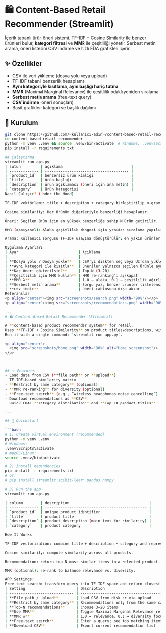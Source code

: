 # 🛍️ Content-Based Retail Recommender (Streamlit)

İçerik tabanlı ürün öneri sistemi. TF-IDF + Cosine Similarity ile benzer ürünleri bulur, **kategori filtresi** ve **MMR** ile çeşitliliği yönetir. Serbest metin arama, öneri listesini CSV indirme ve hızlı EDA grafikleri içerir.

## ✨ Özellikler
- CSV ile veri yükleme (dosya yolu veya upload)
- TF-IDF tabanlı benzerlik hesaplama
- **Aynı kategoriyle kısıtlama**, **aynı başlığı hariç tutma**
- **MMR** (Maximal Marginal Relevance) ile çeşitlilik odaklı yeniden sıralama
- **Serbest metin arama** (free-text query)
- **CSV indirme** (öneri sonuçları)
- Basit grafikler: kategori ve başlık dağılımı

## 🚀 Kurulum
```bash
git clone https://github.com/<kullanıcı-adın>/content-based-retail-recommender.git
cd content-based-retail-recommender
python -m venv .venv && source .venv/bin/activate  # Windows: .venv\Scripts\activate
pip install -r requirements.txt

## Çalıştırma
streamlit run app.py
| sütun         | açıklama                               |
| ------------- | -------------------------------------- |
| `product_id`  | benzersiz ürün kimliği                 |
| `title`       | ürün başlığı                           |
| `description` | ürün açıklaması (öneri için ana metin) |
| `category`    | ürün kategorisi                        |
Nasıl Çalışır? (Under the Hood)

TF-IDF vektörleme: title + description + category birleştirilip n-gram (1,2) ile temsil edilir.

Cosine similarity: Her ürünün diğerleriyle benzerliği hesaplanır.

Öneri: Seçilen ürün için en yüksek benzerliğe sahip N ürün getirilir.

MMR (opsiyonel): Alaka–çeşitlilik dengesi için yeniden sıralama yapılır.

Arama: Kullanıcı sorgusu TF-IDF uzayına dönüştürülür; en yakın ürünler listelenir.

Uygulama Ayarları
| Ayar                           | Açıklama                                          |
| ------------------------------ | ------------------------------------------------- |
| **Dosya yolu / Dosya yükle**   | CSV’yi diskten seç veya UI’dan yükle              |
| **Aynı kategori ile kısıtla**  | Öneriler yalnızca seçilen ürünle aynı kategoriden |
| **Kaç öneri gösterilsin?**     | Top-N (3–20)                                      |
| **Çeşitlilik için MMR kullan** | MMR re-ranking’i aç/kapat                         |
| **MMR λ**                      | 1.0 → alaka, 0.1 → çeşitlilik ağırlıklı           |
| **Serbest metin arama**        | Sorgu yaz, benzer ürünler listelensin             |
| **CSV indir**                  | Öneri tablosunu dışa aktar                        |
Referanslar
<p align="center"><img src="screenshots/search.png" width="90%"/></p>
<p align="center"><img src="screenshots/recommendations.png" width="90%"/></p>

...
# 🛍️ Content-Based Retail Recommender (Streamlit)

A **content-based product recommender system** for retail.  
Uses **TF-IDF + Cosine Similarity** on product titles/descriptions, with optional **category filtering**, **MMR re-ranking for diversity**, and **free-text search**.  
Run it with a single command: `streamlit run app.py`.

<p align="center">
  <img src="screenshots/home.png" width="90%" alt="Home screenshot"/>
</p>

---

## ✨ Features
- Load data from CSV (**file path** or **upload**)
- TF-IDF–based similarity matrix
- **Restrict by same category** (optional)
- **MMR re-ranking** for diversity (optional)
- **Free-text search** (e.g., “wireless headphones noise cancelling”)
- Download recommendations as **CSV**
- Quick EDA: **Category distribution** and **Top-10 product titles**

---

## 🚀 Quickstart

```bash
# 1) Create virtual environment (recommended)
python -m venv .venv
# Windows:
.venv\Scripts\activate
# macOS/Linux:
source .venv/bin/activate

# 2) Install dependencies
pip install -r requirements.txt
# or:
# pip install streamlit scikit-learn pandas numpy

# 3) Run the app
streamlit run app.py

| column        | description                                    |
| ------------- | ---------------------------------------------- |
| `product_id`  | unique product identifier                      |
| `title`       | product title                                  |
| `description` | product description (main text for similarity) |
| `category`    | product category                               |

How It Works

TF-IDF vectorization: combine title + description + category and represent with n-grams (1,2).

Cosine similarity: compute similarity across all products.

Recommendation: return top-N most similar items to a selected product.

MMR (optional): re-rank to balance relevance vs. diversity.

APP Settings:
Free-text search: transform query into TF-IDF space and return closest products.
| Setting                       | Description                                  |
| ----------------------------- | -------------------------------------------- |
| **File path / Upload**        | Load CSV from disk or via upload             |
| **Restrict by same category** | Recommendations only from the same category  |
| **Top-N recommendations**     | Choose 3–20 items                            |
| **Use MMR**                   | Toggle Maximal Marginal Relevance re-ranking |
| **MMR λ**                     | 1.0 → relevance, 0.1 → diversity focused     |
| **Free-text search**          | Enter a query; see top matching items        |
| **Download CSV**              | Export current recommendation list           |



